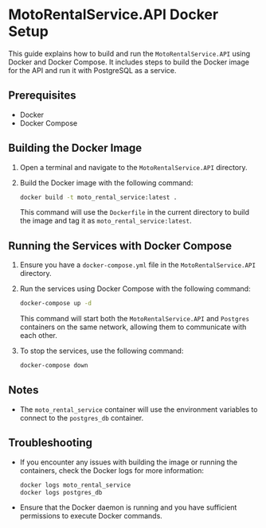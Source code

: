 # MotoRentalService.API Docker Setup

This guide explains how to build and run the `MotoRentalService.API` using Docker and Docker Compose. It includes steps to build the Docker image for the API and run it with PostgreSQL as a service.

## Prerequisites

- Docker
- Docker Compose

## Building the Docker Image

1. Open a terminal and navigate to the `MotoRentalService.API` directory.

2. Build the Docker image with the following command:

   ```sh
   docker build -t moto_rental_service:latest .
   ```

   This command will use the `Dockerfile` in the current directory to build the image and tag it as `moto_rental_service:latest`.

## Running the Services with Docker Compose

1. Ensure you have a `docker-compose.yml` file in the `MotoRentalService.API` directory.

2. Run the services using Docker Compose with the following command:

   ```sh
   docker-compose up -d
   ```

   This command will start both the `MotoRentalService.API` and `Postgres` containers on the same network, allowing them to communicate with each other.

3. To stop the services, use the following command:

   ```sh
   docker-compose down
   ```

## Notes

- The `moto_rental_service` container will use the environment variables to connect to the `postgres_db` container.

## Troubleshooting

- If you encounter any issues with building the image or running the containers, check the Docker logs for more information:

  ```sh
  docker logs moto_rental_service
  docker logs postgres_db
  ```

- Ensure that the Docker daemon is running and you have sufficient permissions to execute Docker commands.
